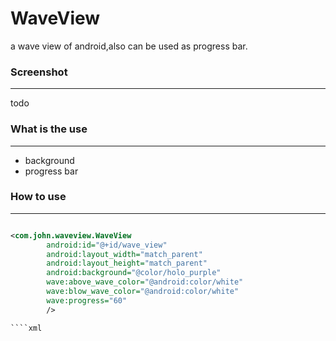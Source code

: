 WaveView
========

a wave view of android,also can be used as progress bar.


### Screenshot
-------------
todo


### What is the use
-------------
  * background
  * progress bar

### How to use
--------------
````xml

<com.john.waveview.WaveView
		android:id="@+id/wave_view"
		android:layout_width="match_parent"
		android:layout_height="match_parent"
		android:background="@color/holo_purple"
		wave:above_wave_color="@android:color/white"
		wave:blow_wave_color="@android:color/white"
		wave:progress="60"
		/>

````xml

